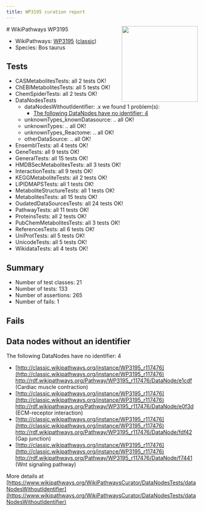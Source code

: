 ```yaml
---
title: WP3195 curation report
---
```


<img style="float: right; width: 200px" src="https://upload.wikimedia.org/wikipedia/commons/thumb/8/83/Wplogo_with_text_500.png/640px-Wplogo_with_text_500.png" />
# WikiPathways WP3195

* WikiPathways: [WP3195](https://wikipathways.org/pathways/WP3195) ([classic](https://classic.wikipathways.org/instance/WP3195))
* Species: Bos taurus
## Tests
* CASMetabolitesTests: all 2 tests OK!
* ChEBIMetabolitesTests: all 5 tests OK!
* ChemSpiderTests: all 2 tests OK!
* DataNodesTests
    * dataNodesWithoutIdentifier: .x we found 1 problem(s):
        * [The following DataNodes have no identifier: 4](#d2d32fa3)
    * unknownTypes_knownDatasource: .. all OK!
    * unknownTypes: .. all OK!
    * unknownTypes_Reactome: .. all OK!
    * otherDataSource: .. all OK!
* EnsemblTests: all 4 tests OK!
* GeneTests: all 9 tests OK!
* GeneralTests: all 15 tests OK!
* HMDBSecMetabolitesTests: all 3 tests OK!
* InteractionTests: all 9 tests OK!
* KEGGMetaboliteTests: all 2 tests OK!
* LIPIDMAPSTests: all 1 tests OK!
* MetaboliteStructureTests: all 1 tests OK!
* MetabolitesTests: all 15 tests OK!
* OudatedDataSourcesTests: all 24 tests OK!
* PathwayTests: all 11 tests OK!
* ProteinsTests: all 2 tests OK!
* PubChemMetabolitesTests: all 3 tests OK!
* ReferencesTests: all 6 tests OK!
* UniProtTests: all 5 tests OK!
* UnicodeTests: all 5 tests OK!
* WikidataTests: all 4 tests OK!


## Summary

* Number of test classes: 21
* Number of tests: 133
* Number of assertions: 265
* Number of fails: 1

## Fails

<a name="d2d32fa3" />

## Data nodes without an identifier

The following DataNodes have no identifier: 4

* [http://classic.wikipathways.org/instance/WP3195_r117476](http://classic.wikipathways.org/instance/WP3195_r117476) http://rdf.wikipathways.org/Pathway/WP3195_r117476/DataNode/e1cdf (Cardiac muscle contraction)
* [http://classic.wikipathways.org/instance/WP3195_r117476](http://classic.wikipathways.org/instance/WP3195_r117476) http://rdf.wikipathways.org/Pathway/WP3195_r117476/DataNode/e0f3d (ECM-receptor interaction)
* [http://classic.wikipathways.org/instance/WP3195_r117476](http://classic.wikipathways.org/instance/WP3195_r117476) http://rdf.wikipathways.org/Pathway/WP3195_r117476/DataNode/fdf42 (Gap junction)
* [http://classic.wikipathways.org/instance/WP3195_r117476](http://classic.wikipathways.org/instance/WP3195_r117476) http://rdf.wikipathways.org/Pathway/WP3195_r117476/DataNode/f7441 (Wnt signaling pathway)


More details at [https://www.wikipathways.org/WikiPathwaysCurator/DataNodesTests/dataNodesWithoutIdentifier](https://www.wikipathways.org/WikiPathwaysCurator/DataNodesTests/dataNodesWithoutIdentifier)

